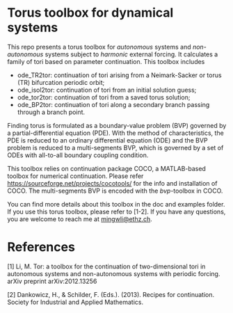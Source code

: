 # Torus toolbox for dynamical systems

This repo presents a torus toolbox for *autonomous* systems and *non-autonomous* systems subject to *harmonic* external forcing. It calculates a family of tori based on parameter continuation. This toolbox includes

 * ode_TR2tor: continuation of tori arising from a Neimark-Sacker or torus (TR) bifurcation periodic orbit;
 * ode_isol2tor: continuation of tori from an initial solution guess;
 * ode_tor2tor: continuation of tori from a saved torus solution;
 * ode_BP2tor: continuation of tori along a secondary branch passing through a branch point.


Finding torus is formulated as a boundary-value problem (BVP) governed by a partial-differential equation (PDE). With the method of characteristics, the PDE is reduced to an ordinary differential equation (ODE) and the BVP problem is reduced to a multi-segments BVP, which is governed by a set of ODEs with all-to-all boundary coupling condition.

This toolbox relies on continuation package COCO, a MATLAB-based toolbox for numerical continuation. Please refer https://sourceforge.net/projects/cocotools/ for the info and installation of COCO. The multi-segments BVP is encoded with the *bvp*-toolbox in COCO.

You can find more details about this toolbox in the doc and examples folder. If you use this torus toolbox, please refer to [1-2]. If you have any questions, you are welcome to reach me at mingwli@ethz.ch. 

# References
[1] Li, M. Tor: a toolbox for the continuation of two-dimensional tori in autonomous systems and non-autonomous systems with periodic forcing. arXiv preprint arXiv:2012.13256

[2] Dankowicz, H., & Schilder, F. (Eds.). (2013). Recipes for continuation. Society for Industrial and Applied Mathematics.
